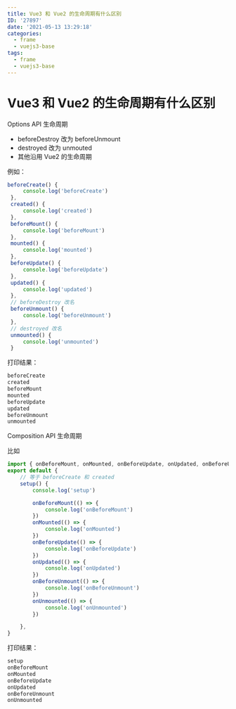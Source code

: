 ```yaml
---
title: Vue3 和 Vue2 的生命周期有什么区别
ID: '27897'
date: '2021-05-13 13:29:18'
categories:
  - frame
  - vuejs3-base
tags:
  - frame
  - vuejs3-base
---
```


# Vue3 和 Vue2 的生命周期有什么区别

Options API 生命周期

- beforeDestroy 改为 beforeUnmount
- destroyed 改为 unmouted
- 其他沿用 Vue2 的生命周期

例如：

``` js
beforeCreate() {
     console.log('beforeCreate')
 },
 created() {
     console.log('created')
 },
 beforeMount() {
     console.log('beforeMount')
 },
 mounted() {
     console.log('mounted')
 },
 beforeUpdate() {
     console.log('beforeUpdate')
 },
 updated() {
     console.log('updated')
 },
 // beforeDestroy 改名
 beforeUnmount() {
     console.log('beforeUnmount')
 },
 // destroyed 改名
 unmounted() {
     console.log('unmounted')
 }
```
打印结果：

``` js 
beforeCreate
created
beforeMount
mounted
beforeUpdate
updated
beforeUnmount
unmounted
```

Composition API 生命周期

比如

``` js 
import { onBeforeMount, onMounted, onBeforeUpdate, onUpdated, onBeforeUnmount, onUnmounted } from 'vue'
export default {
    // 等于 beforeCreate 和 created
    setup() {
        console.log('setup')

        onBeforeMount(() => {
            console.log('onBeforeMount')
        })
        onMounted(() => {
            console.log('onMounted')
        })
        onBeforeUpdate(() => {
            console.log('onBeforeUpdate')
        })
        onUpdated(() => {
            console.log('onUpdated')
        })
        onBeforeUnmount(() => {
            console.log('onBeforeUnmount')
        })
        onUnmounted(() => {
            console.log('onUnmounted')
        })

    },
}
```

打印结果：

``` js 
setup
onBeforeMount
onMounted
onBeforeUpdate
onUpdated
onBeforeUnmount
onUnmounted
```
 
 
 
 
 
 
 
 
 
 
 
 
 
 
 
 
 
 
 
 
 
 
 
 
 
